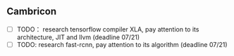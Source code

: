 ## Cambricon
- [ ] TODO： research tensorflow compiler XLA, pay attention to its architecture, JIT and llvm (deadline 07/21)
- [ ] TODO: research fast-rcnn, pay attention to its algorithm (deadline 07/21)
